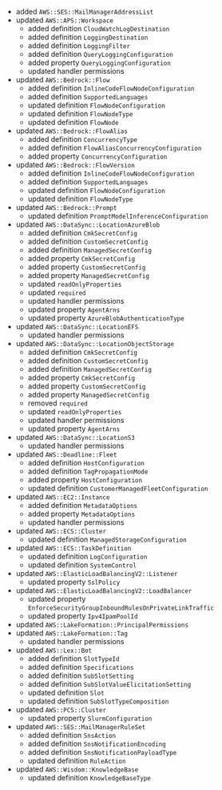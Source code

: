 - added `AWS::SES::MailManagerAddressList`
- updated `AWS::APS::Workspace`
  - added definition `CloudWatchLogDestination`
  - added definition `LoggingDestination`
  - added definition `LoggingFilter`
  - added definition `QueryLoggingConfiguration`
  - added property `QueryLoggingConfiguration`
  - updated handler permissions
- updated `AWS::Bedrock::Flow`
  - added definition `InlineCodeFlowNodeConfiguration`
  - added definition `SupportedLanguages`
  - updated definition `FlowNodeConfiguration`
  - updated definition `FlowNodeType`
  - updated definition `FlowNode`
- updated `AWS::Bedrock::FlowAlias`
  - added definition `ConcurrencyType`
  - added definition `FlowAliasConcurrencyConfiguration`
  - added property `ConcurrencyConfiguration`
- updated `AWS::Bedrock::FlowVersion`
  - added definition `InlineCodeFlowNodeConfiguration`
  - added definition `SupportedLanguages`
  - updated definition `FlowNodeConfiguration`
  - updated definition `FlowNodeType`
- updated `AWS::Bedrock::Prompt`
  - updated definition `PromptModelInferenceConfiguration`
- updated `AWS::DataSync::LocationAzureBlob`
  - added definition `CmkSecretConfig`
  - added definition `CustomSecretConfig`
  - added definition `ManagedSecretConfig`
  - added property `CmkSecretConfig`
  - added property `CustomSecretConfig`
  - added property `ManagedSecretConfig`
  - updated `readOnlyProperties`
  - updated `required`
  - updated handler permissions
  - updated property `AgentArns`
  - updated property `AzureBlobAuthenticationType`
- updated `AWS::DataSync::LocationEFS`
  - updated handler permissions
- updated `AWS::DataSync::LocationObjectStorage`
  - added definition `CmkSecretConfig`
  - added definition `CustomSecretConfig`
  - added definition `ManagedSecretConfig`
  - added property `CmkSecretConfig`
  - added property `CustomSecretConfig`
  - added property `ManagedSecretConfig`
  - removed `required`
  - updated `readOnlyProperties`
  - updated handler permissions
  - updated property `AgentArns`
- updated `AWS::DataSync::LocationS3`
  - updated handler permissions
- updated `AWS::Deadline::Fleet`
  - added definition `HostConfiguration`
  - added definition `TagPropagationMode`
  - added property `HostConfiguration`
  - updated definition `CustomerManagedFleetConfiguration`
- updated `AWS::EC2::Instance`
  - added definition `MetadataOptions`
  - added property `MetadataOptions`
  - updated handler permissions
- updated `AWS::ECS::Cluster`
  - updated definition `ManagedStorageConfiguration`
- updated `AWS::ECS::TaskDefinition`
  - updated definition `LogConfiguration`
  - updated definition `SystemControl`
- updated `AWS::ElasticLoadBalancingV2::Listener`
  - updated property `SslPolicy`
- updated `AWS::ElasticLoadBalancingV2::LoadBalancer`
  - updated property `EnforceSecurityGroupInboundRulesOnPrivateLinkTraffic`
  - updated property `Ipv4IpamPoolId`
- updated `AWS::LakeFormation::PrincipalPermissions`
- updated `AWS::LakeFormation::Tag`
  - updated handler permissions
- updated `AWS::Lex::Bot`
  - added definition `SlotTypeId`
  - added definition `Specifications`
  - added definition `SubSlotSetting`
  - added definition `SubSlotValueElicitationSetting`
  - updated definition `Slot`
  - updated definition `SubSlotTypeComposition`
- updated `AWS::PCS::Cluster`
  - updated property `SlurmConfiguration`
- updated `AWS::SES::MailManagerRuleSet`
  - added definition `SnsAction`
  - added definition `SnsNotificationEncoding`
  - added definition `SnsNotificationPayloadType`
  - updated definition `RuleAction`
- updated `AWS::Wisdom::KnowledgeBase`
  - updated definition `KnowledgeBaseType`
